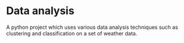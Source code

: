 # Data analysis
 A python project which uses various data analysis techniques such as clustering and classification on a set of weather data.
